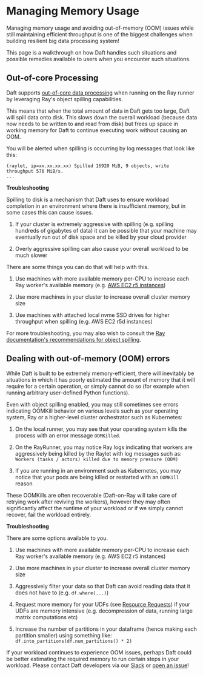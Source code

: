 # Managing Memory Usage

Managing memory usage and avoiding out-of-memory (OOM) issues while still maintaining efficient throughput is one of the biggest challenges when building resilient big data processing system!

This page is a walkthrough on how Daft handles such situations and possible remedies available to users when you encounter such situations.

## Out-of-core Processing

Daft supports [out-of-core data processing](https://en.wikipedia.org/wiki/External_memory_algorithm) when running on the Ray runner by leveraging Ray's object spilling capabilities.

This means that when the total amount of data in Daft gets too large, Daft will spill data onto disk. This slows down the overall workload (because data now needs to be written to and read from disk) but frees up space in working memory for Daft to continue executing work without causing an OOM.

You will be alerted when spilling is occurring by log messages that look like this:

```
(raylet, ip=xx.xx.xx.xx) Spilled 16920 MiB, 9 objects, write throughput 576 MiB/s.
...
```

**Troubleshooting**

Spilling to disk is a mechanism that Daft uses to ensure workload completion in an environment where there is insufficient memory, but in some cases this can cause issues.

1. If your cluster is extremely aggressive with spilling (e.g. spilling hundreds of gigabytes of data) it can be possible that your machine may eventually run out of disk space and be killed by your cloud provider

2. Overly aggressive spilling can also cause your overall workload to be much slower

There are some things you can do that will help with this.

1. Use machines with more available memory per-CPU to increase each Ray worker's available memory (e.g. [AWS EC2 r5 instances](https://aws.amazon.com/ec2/instance-types/r5/))

2. Use more machines in your cluster to increase overall cluster memory size

3. Use machines with attached local nvme SSD drives for higher throughput when spilling (e.g. AWS EC2 r5d instances)

For more troubleshooting, you may also wish to consult the [Ray documentation's recommendations for object spilling](https://docs.ray.io/en/latest/ray-core/objects/object-spilling.html).

## Dealing with out-of-memory (OOM) errors

While Daft is built to be extremely memory-efficient, there will inevitably be situations in which it has poorly estimated the amount of memory that it will require for a certain operation, or simply cannot do so (for example when running arbitrary user-defined Python functions).

Even with object spilling enabled, you may still sometimes see errors indicating OOMKill behavior on various levels such as your operating system, Ray or a higher-level cluster orchestrator such as Kubernetes:

1. On the local runner, you may see that your operating system kills the process with an error message `OOMKilled`.

2. On the RayRunner, you may notice Ray logs indicating that workers are aggressively being killed by the Raylet with log messages such as: `Workers (tasks / actors) killed due to memory pressure (OOM)`

3. If you are running in an environment such as Kubernetes, you may notice that your pods are being killed or restarted with an `OOMKill` reason

These OOMKills are often recoverable (Daft-on-Ray will take care of retrying work after reviving the workers), however they may often significantly affect the runtime of your workload or if we simply cannot recover, fail the workload entirely.

**Troubleshooting**

There are some options available to you.

1. Use machines with more available memory per-CPU to increase each Ray worker's available memory (e.g. AWS EC2 r5 instances)

2. Use more machines in your cluster to increase overall cluster memory size

3. Aggressively filter your data so that Daft can avoid reading data that it does not have to (e.g. `df.where(...)`)

4. Request more memory for your UDFs (see [Resource Requests](../custom-code/udfs.md#resource-requests)) if your UDFs are memory intensive (e.g. decompression of data, running large matrix computations etc)

5. Increase the number of partitions in your dataframe (hence making each partition smaller) using something like: `df.into_partitions(df.num_partitions() * 2)`

If your workload continues to experience OOM issues, perhaps Daft could be better estimating the required memory to run certain steps in your workload. Please contact Daft developers via our [Slack](https://join.slack.com/t/dist-data/shared_invite/zt-2e77olvxw-uyZcPPV1SRchhi8ah6ZCtg) or [open an issue](https://github.com/Eventual-Inc/Daft/issues/new/choose)!
